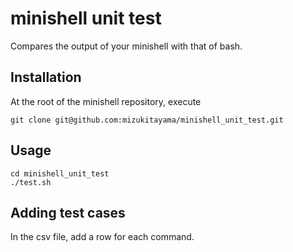 # minishell unit test

Compares the output of your minishell with that of bash.

## Installation

At the root of the minishell repository, execute

```
git clone git@github.com:mizukitayama/minishell_unit_test.git
```

## Usage

```
cd minishell_unit_test
./test.sh
```

## Adding test cases

In the csv file, add a row for each command.
